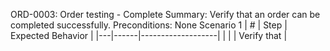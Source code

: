 ORD-0003: Order testing - Complete
Summary: Verify that an order can be completed successfully.
Preconditions: None
Scenario 1
 | \# | Step | Expected Behavior | 
 |---|------|-------------------| 
 |   |      | Verify that       | 
